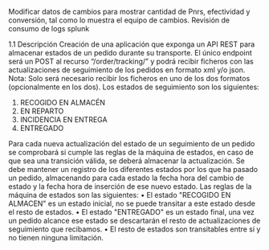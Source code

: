 Modificar datos de cambios para mostrar cantidad de Pnrs, efectividad y conversión, tal como lo muestra el equipo de cambios.
Revisión de consumo de logs splunk


1.1 Descripción
Creación de una aplicación que exponga un API REST para almacenar estados de un pedido
durante su transporte. El único endpoint será un POST al recurso “/order/tracking/” y podrá
recibir ficheros con las actualizaciones de seguimiento de los pedidos en formato xml y/o
json.
Nota: Solo será necesario recibir los ficheros en uno de los dos formatos (opcionalmente en
los dos).
Los estados de seguimiento son los siguientes:
1. RECOGIDO EN ALMACÉN
2. EN REPARTO
3. INCIDENCIA EN ENTREGA
4. ENTREGADO

Para cada nueva actualización del estado de un seguimiento de un pedido se comprobará si
cumple las reglas de la máquina de estados, en caso de que sea una transición válida, se
deberá almacenar la actualización.
Se debe mantener un registro de los diferentes estados por los que ha pasado un pedido,
almacenando para cada estado la fecha hora del cambio de estado y la fecha hora de
inserción de ese nuevo estado.
Las reglas de la máquina de estados son las siguientes:
• El estado "RECOGIDO EN ALMACEN" es un estado inicial, no se puede transitar a este
estado desde el resto de estados.
• El estado "ENTREGADO" es un estado final, una vez un pedido alcance ese estado se
descartarán el resto de actualizaciones de seguimiento que recibamos.
• El resto de estados son transitables entre sí y no tienen ninguna limitación.
